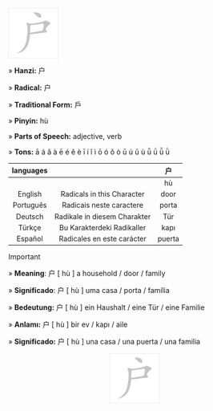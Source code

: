 <a href="https://www.youtube.com/@deisefreire5875/videos" target="blank"><img align="center" src="https://github.com/DeiseFreire/Chinese_dictionary/blob/main/Hanzi%20%E6%88%B7/%E6%88%B7.gif" alt="" height="100" /></a> 

» **Hanzi:** 户

» **Radical:** 户 

» **Traditional Form:** 戶

» **Pinyin:** hù

» **Parts of Speech:** adjective, verb

» **Tons:** ā á ǎ à ē é ě è ī í ǐ ì ō ó ǒ ò ū ú ǔ ù ǖ ǘ ǚ ǜ 

| languages |  | 户 |
| :---: | :---: | :---: |
|  |   | hù | 
| English | Radicals in this Character | door  | 
| Português |Radicais neste caractere | porta |
| Deutsch | Radikale in diesem Charakter | Tür | 
| Türkçe | Bu Karakterdeki Radikaller | kapı | 
| Español | Radicales en este carácter | puerta | 


> [!IMPORTANT]
>
> » **Meaning**: 户 [ hù ] a household / door / family
>
> » **Significado**: 户 [ hù ] uma casa / porta / família
>
> » **Bedeutung:** 户 [ hù ] ein Haushalt / eine Tür / eine Familie
>
> » **Anlamı:** 户 [ hù ] bir ev / kapı / aile
> 
> » **Significado:** 户 [ hù ] una casa / una puerta / una familia

<p align="center">
<a href="https://www.youtube.com/@deisefreire5875/videos" target="blank"><img align="center" src="https://github.com/DeiseFreire/Chinese_dictionary/blob/main/Hanzi%20%E6%88%B7/%E6%88%B7.gif" alt="" height="100" /></a> 
</p>
